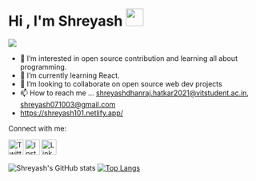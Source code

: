 <h1 align="left"><b>Hi , I'm Shreyash </b><img src="https://media.giphy.com/media/hvRJCLFzcasrR4ia7z/giphy.gif" width="35"></h1>


<p align="left">
  <a href="https://github.com/DenverCoder1/readme-typing-svg"><img src="https://readme-typing-svg.herokuapp.com?font=Time+New+Roman&color=cyan&size=25&center=true&vCenter=true&width=600&height=100&lines=kashe+aahat+tumhi..&hearts;++;Self-taught+Front-End+Developer;Computer+Science+Student;Active+Learner;Love+to+learn+new+stuffs..<3"></a>
</p>


- 👀 I’m interested in open source contribution and learning all about programming.
- 🌱 I’m currently learning React.
- 💞️ I’m looking to collaborate on open source web dev projects
- 📫 How to reach me ... shreyashdhanraj.hatkar2021@vitstudent.ac.in, shreyash071003@gmail.com
- https://shreyash101.netlify.app/

Connect with me:

[<img align="left" alt="Twitter" width="30px" src="https://raw.githubusercontent.com/peterthehan/peterthehan/master/assets/twitter.svg" />](https://twitter.com/ShreyashHatkar)
[<img align="left" alt="Instagram" width="30px" src="https://www.vectorlogo.zone/logos/instagram/instagram-icon.svg" />](https://www.instagram.com/_shre._.yash_/)
[<img align="left" alt="LinkedIn" width="30px" src="https://raw.githubusercontent.com/peterthehan/peterthehan/master/assets/linkedin.svg" />](https://www.linkedin.com/in/shreyash-hatkar-9510bb225/)

<br />

<!---
ShreyashHatkar/ShreyashHatkar is a ✨ special ✨ repository because its `README.md` (this file) appears on your GitHub profile.
You can click the Preview link to take a look at your changes.
--->

<br>

![Shreyash's GitHub stats](https://github-readme-stats.vercel.app/api?username=ShreyashHatkar&show_icons=true&theme=gruvbox)
[![Top Langs](https://github-readme-stats.vercel.app/api/top-langs/?username=ShreyashHatkar&theme=gruvbox)](https://github.com/ShreyashHatkar/github-readme-stats)
